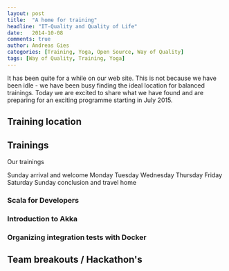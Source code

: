 ```yaml
---
layout: post
title:  "A home for training"
headline: "IT-Quality and Quality of Life"
date:   2014-10-08
comments: true
author: Andreas Gies
categories: [Training, Yoga, Open Source, Way of Quality]
tags: [Way of Quality, Training, Yoga]
---
```

It has been quite for a while on our web site. This is not because we have been idle - we have been busy finding 
the ideal location for balanced trainings. Today we are excited to share what we have found and are preparing 
for an exciting programme starting in July 2015. 

## Training location 



## Trainings 

Our trainings 

Sunday arrival and welcome
Monday 
Tuesday
Wednesday 
Thursday
Friday
Saturday
Sunday conclusion and travel home 

### Scala for Developers

### Introduction to Akka

### Organizing integration tests with Docker 

## Team breakouts / Hackathon's 



